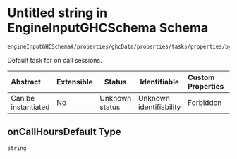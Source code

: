 # Untitled string in EngineInputGHCSchema Schema

```txt
engineInputGHCSchema#/properties/ghcData/properties/tasks/properties/byDefault/properties/onCallHoursDefault
```

Default task for on call sessions.


| Abstract            | Extensible | Status         | Identifiable            | Custom Properties | Additional Properties | Access Restrictions | Defined In                                                         |
| :------------------ | ---------- | -------------- | ----------------------- | :---------------- | --------------------- | ------------------- | ------------------------------------------------------------------ |
| Can be instantiated | No         | Unknown status | Unknown identifiability | Forbidden         | Allowed               | none                | [ghc.schema.json\*](../out/ghc.schema.json "open original schema") |

## onCallHoursDefault Type

`string`
